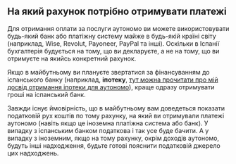 ## На який рахунок потрібно отримувати платежі

Для отримання оплати за послуги аутономо ви можете використовувати будь-який банк або платіжну систему майже в будь-якій
країні світу (наприклад, Wise, Revolut, Payoneer, PayPal та інші). Оскільки в Іспанії бухгалтерія будується на тому, що
ви декларуєте, а не на тому, що ви отримуєте на якийсь конкретний рахунок.

Якщо в майбутньому ви плануєте звертатися за фінансуванням до іспанського банку (наприклад, **іпотеку**, 
[тут можна прочитати про мій досвід отримання іпотеки для аутономо](#отримання-іпотеки-в-іспанії-для-аутономо-мій-досвід-і-помилки)),
краще одразу отримувати гроші на іспанський банк.

Завжди існує ймовірність, що в майбутньому вам доведеться показати податковій рух коштів по тому рахунку, на який ви
отримували платежі аутономо (навіть якщо це іноземна платіжна система або банк). У випадку з іспанським банком податкова
і так усе буде бачити. А у випадку з іноземним, якщо на тому рахунку, окрім доходів аутономо, будуть інші надходження,
будьте готові пояснити податковій джерело цих надходжень.
